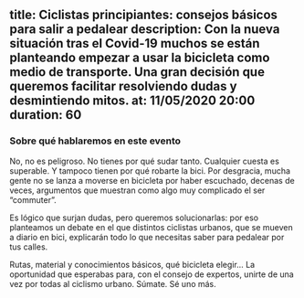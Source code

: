 title: Ciclistas principiantes: consejos básicos para salir a pedalear
description: Con la nueva situación tras el Covid-19 muchos se están planteando empezar a usar la bicicleta como medio de transporte. Una gran decisión que queremos facilitar resolviendo dudas y desmintiendo mitos.
at: 11/05/2020 20:00
duration: 60
----
### Sobre qué hablaremos en este evento

No, no es peligroso. No tienes por qué sudar tanto. Cualquier cuesta es superable. Y tampoco tienen por qué robarte la bici. Por desgracia, mucha gente no se lanza a moverse en bicicleta por haber escuchado, decenas de veces, argumentos que muestran como algo muy complicado el ser “commuter”.

Es lógico que surjan dudas, pero queremos solucionarlas: por eso planteamos un debate en el que distintos ciclistas urbanos, que se mueven a diario en bici, explicarán todo lo que necesitas saber para pedalear por tus calles.

Rutas, material y conocimientos básicos, qué bicicleta elegir… La oportunidad que esperabas para, con el consejo de expertos, unirte de una vez por todas al ciclismo urbano. Súmate. Sé uno más.
